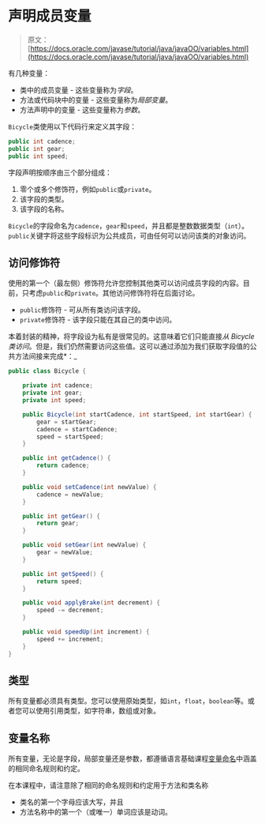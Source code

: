 # 声明成员变量

> 原文： [https://docs.oracle.com/javase/tutorial/java/javaOO/variables.html](https://docs.oracle.com/javase/tutorial/java/javaOO/variables.html)

有几种变量：

*   类中的成员变量 - 这些变量称为*字段*。
*   方法或代码块中的变量 - 这些变量称为*局部变量*。
*   方法声明中的变量 - 这些变量称为*参数*。

`Bicycle`类使用以下代码行来定义其字段：

```java
public int cadence;
public int gear;
public int speed;

```

字段声明按顺序由三个部分组成：

1.  零个或多个修饰符，例如`public`或`private`。
2.  该字段的类型。
3.  该字段的名称。

`Bicycle`的字段命名为`cadence`，`gear`和`speed`，并且都是整数数据类型（`int`）。 `public`关键字将这些字段标识为公共成员，可由任何可以访问该类的对象访问。

## 访问修饰符

使用的第一个（最左侧）修饰符允许您控制其他类可以访问成员字段的内容。目前，只考虑`public`和`private`。其他访问修饰符将在后面讨论。

*   `public`修饰符 - 可从所有类访问该字段。
*   `private`修饰符 - 该字段只能在其自己的类中访问。

本着封装的精神，将字段设为私有是很常见的。这意味着它们只能直接*从 Bicycle 类访问*。但是，我们仍然需要访问这些值。这可以通过添加为我们获取字段值的公共方法间接来完成*：_

```java
public class Bicycle {

    private int cadence;
    private int gear;
    private int speed;

    public Bicycle(int startCadence, int startSpeed, int startGear) {
        gear = startGear;
        cadence = startCadence;
        speed = startSpeed;
    }

    public int getCadence() {
        return cadence;
    }

    public void setCadence(int newValue) {
        cadence = newValue;
    }

    public int getGear() {
        return gear;
    }

    public void setGear(int newValue) {
        gear = newValue;
    }

    public int getSpeed() {
        return speed;
    }

    public void applyBrake(int decrement) {
        speed -= decrement;
    }

    public void speedUp(int increment) {
        speed += increment;
    }
}

```

## 类型

所有变量都必须具有类型。您可以使用原始类型，如`int`，`float`，`boolean`等。或者您可以使用引用类型，如字符串，数组或对象。

## 变量名称

所有变量，无论是字段，局部变量还是参数，都遵循语言基础课程[变量命名](../../java/nutsandbolts/variables.html#naming)中涵盖的相同命名规则和约定。

在本课程中，请注意除了相同的命名规则和约定用于方法和类名称

*   类名的第一个字母应该大写，并且
*   方法名称中的第一个（或唯一）单词应该是动词。